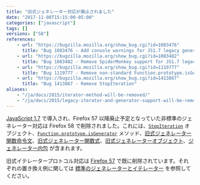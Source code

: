 ```yaml
---
title: "旧式ジェネレーター対応が廃止されました"
date: "2017-11-08T15:15:00-05:00"
categories: ["javascript"]
tags: []
versions: ["58"]
references:
    - url: "https://bugzilla.mozilla.org/show_bug.cgi?id=1083476"
      title: "Bug 1083476 - Add console warnings for JS1.7 legacy generators"
    - url: "https://bugzilla.mozilla.org/show_bug.cgi?id=1083482"
      title: "Bug 1083482 - Remove SpiderMonkey support for JS1.7 legacy generators"
    - url: "https://bugzilla.mozilla.org/show_bug.cgi?id=1119777"
      title: "Bug 1119777 - Remove non-standard Function.prototype.isGenerator"
    - url: "https://bugzilla.mozilla.org/show_bug.cgi?id=1413867"
      title: "Bug 1413867 - Remove StopIteration"
aliases:
    - "/ja/docs/2015/iterator-method-will-be-removed/"
    - "/ja/docs/2015/legacy-iterator-and-generator-support-will-be-removed/"
---
```

[JavaScript 1.7](https://developer.mozilla.org/ja/docs/Web/JavaScript/New_in_JavaScript/1.7) で導入され、Firefox 57 以降廃止予定となっていた非標準のジェネレーター対応は Firefox 58 で削除されました。これには、[`StopIteration`](https://developer.mozilla.org/ja/docs/Web/JavaScript/Reference/Global_Objects/StopIteration) オブジェクト、[`Function.prototype.isGenerator`](https://developer.mozilla.org/ja/docs/Web/JavaScript/Reference/Global_Objects/Function/isGenerator) メソッド、[旧式ジェネレーター関数命令文](https://developer.mozilla.org/ja/docs/Web/JavaScript/Reference/Statements/Legacy_generator_function)、[旧式ジェネレーター関数式](https://developer.mozilla.org/ja/docs/Web/JavaScript/Reference/Operators/Legacy_generator_function)、[旧式ジェネレーターオブジェクト](https://developer.mozilla.org/ja/docs/Web/JavaScript/Reference/Global_Objects/Generator#Legacy_generator_objects)、[ジェネレーター内包](https://developer.mozilla.org/ja/docs/Web/JavaScript/Reference/Operators/Generator_comprehensions) が含まれます。

旧式イテレータープロトコル対応は [Firefox 57](https://www.fxsitecompat.com/ja/docs/2017/legacy-iterator-protocol-has-been-removed/) で既に削除されています。それぞれの置き換え例に関しては [標準のジェネレーターとイテレーター](https://developer.mozilla.org/ja/docs/Web/JavaScript/Guide/Iterators_and_Generators) を参照してください。

